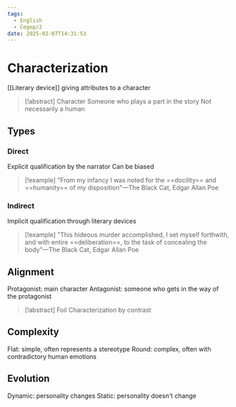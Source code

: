 ```yaml
---
tags:
  - English
  - Cegep/2
date: 2025-02-07T14:31:53
---
```


# Characterization

[[Literary device]] giving attributes to a character

> [!abstract] Character
> Someone who plays a part in the story
> Not necessarily a human

## Types

### Direct

Explicit qualification by the narrator
Can be biased

> [!example]
> "From my infancy I was noted for the ==docility== and ==humanity== of my disposition"—The Black Cat, Edgar Allan Poe

### Indirect

Implicit qualification through literary devices

> [!example]
> "This hideous murder accomplished, I set myself forthwith, and with entire ==deliberation==, to the task of concealing the body"—The Black Cat, Edgar Allan Poe

## Alignment

Protagonist: main character
Antagonist: someone who gets in the way of the protagonist

>[!abstract] Foil
> Characterization by contrast

## Complexity

Flat: simple, often represents a stereotype
Round: complex, often with contradictory human emotions

## Evolution

Dynamic: personality changes
Static: personality doesn't change
